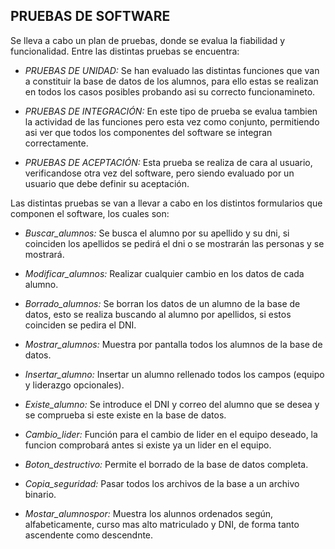 **PRUEBAS DE SOFTWARE**
---

Se lleva a cabo un plan de pruebas, donde se evalua la fiabilidad y funcionalidad.
Entre las distintas pruebas se encuentra:

- *PRUEBAS DE UNIDAD:* Se han evaluado las distintas funciones que van a
      constituir la base de datos de los alumnos, para ello estas se realizan en
      todos los casos posibles probando asi su correcto funcionamineto.

- *PRUEBAS DE INTEGRACIÓN:* En este tipo de prueba se evalua tambien la
      actividad de las funciones pero esta vez como conjunto, permitiendo asi
      ver que todos los componentes del software se integran correctamente.

- *PRUEBAS DE ACEPTACIÓN:* Esta prueba se realiza de cara al usuario, verificandose
      otra vez del software, pero siendo evaluado por un usuario que debe definir
      su aceptación.

Las distintas pruebas se van a llevar a cabo en los distintos formularios que
componen el software, los cuales son:

- *Buscar_alumnos:* Se busca el alumno por su apellido y su dni, si coinciden
      los apellidos se pedirá el dni o se mostrarán las personas y se mostrará.

- *Modificar_alumnos:* Realizar cualquier cambio en los datos de cada alumno.

- *Borrado_alumnos:* Se borran los datos de un alumno de la base de datos, esto
      se realiza buscando al alumno por apellidos, si estos coinciden se pedira el DNI.

- *Mostrar_alumnos:* Muestra por pantalla todos los alumnos de la base de datos.

- *Insertar_alumno:* Insertar un alumno rellenado todos los campos (equipo y
      liderazgo opcionales).

- *Existe_alumno:* Se introduce el DNI y correo del alumno que se desea y se
      comprueba si este existe en la base de datos.

- *Cambio_lider:* Función para el cambio de lider en el equipo deseado, la
      funcion comprobará antes si existe ya un lider en el equipo.

- *Boton_destructivo:* Permite el borrado de la base de datos completa.

- *Copia_seguridad:* Pasar todos los archivos de la base a un archivo binario.

- *Mostar_alumnospor:* Muestra los alunnos ordenados según, alfabeticamente, curso
      mas alto matriculado y DNI, de forma tanto ascendente como descendnte.
